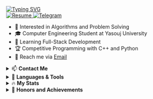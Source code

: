 <!DOCTYPE html>
<html>
    <body>
        <a href="https://git.io/typing-svg" target="_blank">
            <img
                alt="Typing SVG"
                src="https://readme-typing-svg.demolab.com?font=Fira+Code&weight=600&size=30&duration=4000&pause=1500&color=34FF1F&width=555&lines=%F0%9F%91%8B+Hi%2C+I'm+Reza;Hardworking+Programmer;Software+Engineer;Always+learning+%F0%9F%A4%96"
            />
        </a>
        <br />
        <a href="https://github.com/RezaGooner" target="_blank">
            <img alt="Resume" src="https://img.shields.io/badge/GitHub-RezaGooner-blue.svg" />
        </a>
        <a href="https://t.me/RezaGooner" target="_blank">
            <img alt="Telegram" src="https://img.shields.io/badge/Telegram-RezaGooner-informational.svg" />
        </a>
        <ul>
            <li>👀 Interested in Algorithms and Problem Solving</li>
            <li>🎓 Computer Engineering Student at Yasouj University</li>
            <li>🌱 Learning Full-Stack Development</li>
            <li>🏆 Competitive Programming with C++ and Python</li>
            <li>📧 Reach me via <a href="mailto:RezaGooner@gmail.com" target="_blank">Email</a></li>
        </ul>
        <details>
            <summary>📫 <strong>Contact Me</strong></summary>
            <div align="center">
                <a href="https://t.me/RezaGooner" target="_blank">
                    <img alt="Telegram Badge" src="https://img.shields.io/badge/Telegram-blue?style=for-the-badge&logo=telegram&logoColor=white" />
                </a>
                <a href="https://x.com/RezaGooner" target="_blank">
                    <img alt="X Badge" src="https://img.shields.io/badge/Twitter-blue?style=for-the-badge&logo=twitter&logoColor=white" />
                </a>
            </div>
        </details>
        <details>
    <summary>🚀 <strong>Languages & Tools</strong></summary>
    <div align="center">
        <img src="https://cdn.jsdelivr.net/gh/devicons/devicon/icons/python/python-original.svg" alt="Python" width="45" height="45" />
        <img src="https://cdn.jsdelivr.net/gh/devicons/devicon/icons/cplusplus/cplusplus-original.svg" alt="C++" width="45" height="45" />
        <img src="https://cdn.jsdelivr.net/gh/devicons/devicon/icons/java/java-original.svg" alt="Java" width="45" height="45" />
        <img src="https://cdn.jsdelivr.net/gh/devicons/devicon/icons/qt/qt-original.svg" alt="QT" width="45" height="45" />
        <img src="https://cdn.jsdelivr.net/gh/devicons/devicon/icons/sfml/sfml-original.svg" alt="SFML" width="45" height="45" />
    </div>
</details>
        <details>
            <summary>🔥 <strong>My Stats</strong></summary>
            <div align="center">
                <img alt="GitHub Stats" src="https://github-readme-stats.vercel.app/api?username=RezaGooner&show_icons=true&theme=transparent" />
                <img alt="Top Languages" src="https://github-readme-stats.vercel.app/api/top-langs/?username=RezaGooner&theme=transparent" />
            </div>
        </details>
        <details>
    <summary>🏅 <strong>Honors and Achievements</strong></summary>
    <div style="text-align: left; direction: ltr;">
        <ul>
            <li>
                <p> Honored to secure the first quota for Yasouj University to participate in the ICPC Tehran site competitions and achieve 35th place out of 60 places in the 2024 Tehran site competition. 
                    You can view the scoreboard 
                    <a href="https://icpc.sharif.edu/2024/scoreboard/" target="_blank">here</a>
                </p>
            </li>
            <li>
                <p> Passing the Quera Data Structures course with a PERFECT grade. <a href="https://quera.org/certificate/Flz0oEbP/" target="_blank">Course certificate</a>
                </p>
            </li>
            <li>
                <p> Passing the Quera Data Analysis with Python course with a Very Good grade. <a href="https://quera.org/certificate/QMcPIyhT/" target="_blank">Course certificate</a>
                </p>
            </li>
        </ul>
    </div>
</details>

</body>
</html>
